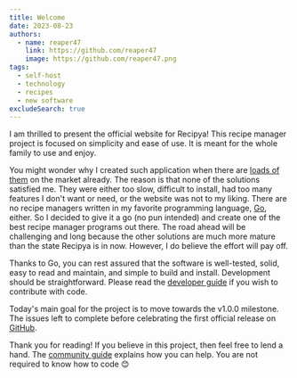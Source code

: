 ```yaml
---
title: Welcome
date: 2023-08-23
authors:
  - name: reaper47
    link: https://github.com/reaper47
    image: https://github.com/reaper47.png
tags:
  - self-host
  - technology
  - recipes
  - new software
excludeSearch: true
---
```


I am thrilled to present the official website for Recipya! This recipe manager project is focused on simplicity and 
ease of use. It is meant for the whole family to use and enjoy.

You might wonder why I created such application when there are [loads of them](https://github.com/awesome-selfhosted/awesome-selfhosted#recipe-management) 
on the market already. The reason is that none of the solutions satisfied me. They were either too slow, difficult to 
install, had too many features I don't want or need, or the website was not to my liking. There are no recipe managers 
written in my favorite programming language, [Go](https://go.dev), either. So I decided to give it a go 
(no pun intended) and create one of the best recipe manager programs out there. The road ahead will be challenging and 
long because the other solutions are much more mature than the state Recipya is in now. However, I do believe the
effort will pay off.

Thanks to Go, you can rest assured that the software is well-tested, solid, easy to read and maintain, and simple to 
build and install. Development should be straightforward. Please read the [developer guide](/guide/docs/development) 
if you wish to contribute with code.

Today's main goal for the project is to move towards the v1.0.0 milestone. The issues left to complete before 
celebrating the first official release on [GitHub](https://github.com/reaper47/recipya/issues?q=is%3Aopen+is%3Aissue+milestone%3Av1.0.0).

Thank you for reading! If you believe in this project, then feel free to lend a hand. The [community guide](/guide/about/community-guide) 
explains how you can help. You are not required to know how to code 😊